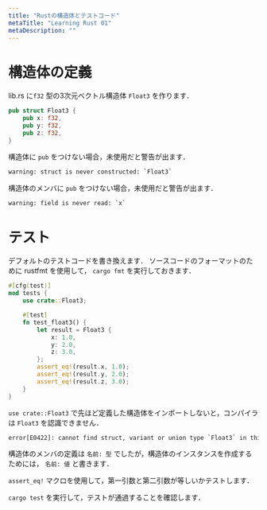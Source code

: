 ```yaml
---
title: "Rustの構造体とテストコード"
metaTitle: "Learning Rust 01"
metaDescription: ""
---
```


# 構造体の定義

lib.rs に`f32` 型の3次元ベクトル構造体 `Float3` を作ります．
```rs
pub struct Float3 {
    pub x: f32,
    pub y: f32,
    pub z: f32,
}
```

構造体に `pub` をつけない場合，未使用だと警告が出ます．
```txt
warning: struct is never constructed: `Float3`
```
構造体のメンバに `pub` をつけない場合，未使用だと警告が出ます．
```txt
warning: field is never read: `x`
```

# テスト
デフォルトのテストコードを書き換えます．
ソースコードのフォーマットのために rustfmt を使用して， `cargo fmt` を実行しておきます．
```rs
#[cfg(test)]
mod tests {
    use crate::Float3;

    #[test]
    fn test_float3() {
        let result = Float3 {
            x: 1.0,
            y: 2.0,
            z: 3.0,
        };
        assert_eq!(result.x, 1.0);
        assert_eq!(result.y, 2.0);
        assert_eq!(result.z, 3.0);
    }
}

```

`use crate::Float3` で先ほど定義した構造体をインポートしないと，コンパイラは `Float3` を認識できません．
```txt
error[E0422]: cannot find struct, variant or union type `Float3` in this scope
```

構造体のメンバの定義は `名前: 型` でしたが，構造体のインスタンスを作成するためには， `名前: 値` と書きます．

`assert_eq!` マクロを使用して，第一引数と第二引数が等しいかテストします．

`cargo test` を実行して，テストが通過することを確認します．